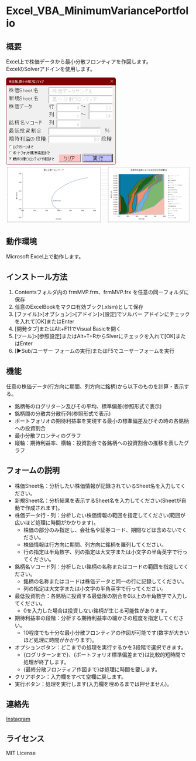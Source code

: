# Excel_VBA_MinimumVariancePortfolio

## 概要
Excel上で株価データから最小分散フロンティアを作図します。  
ExcelのSolverアドインを使用します。

<img src="images/image_01.png" alt="フォームイメージ" width="300">
<img src="images/image_02.png" alt="グラフメージ" width="600">

## 動作環境
Microsoft Excel上で動作します。  

## インストール方法
1. Contentsフォルダ内の frmMVP.frm、frmMVP.frx を任意の同一フォルダに保存
2. 任意のExcelBookをマクロ有効ブック(.xlsm)として保存
3. [ファイル]>[オプション]>[アドイン]>[設定]でソルバー アドインにチェックを入れて[OK]またはEnter
4. [開発タブ]またはAlt+F11でVisual Basicを開く
5. [ツール]>[参照設定]またはAlt+T+RからSlverにチェックを入れて[OK]またはEnter
6. [▶Sub/ユーザー フォームの実行]またはF5でユーザーフォームを実行

## 機能
任意の株価データ(行方向に期間、列方向に銘柄)から以下のものを計算・表示する。
* 銘柄毎のログリターン及びその平均、標準偏差(参照形式で表示)  
* 銘柄間の分散共分散行列(参照形式で表示)  
* ポートフォリオの期待利益率を実現する最小の標準偏差及びその時の各銘柄への投資割合  
* 最小分散フロンティのグラフ  
* 縦軸：期待利益率、横軸：投資割合で各銘柄への投資割合の推移を表したグラフ

## フォームの説明
* 株価Sheet名：分析したい株価情報が記録されているSheet名を入力してください。  
* 新規Sheet名：分析結果を表示するSheet名を入力してください(Sheetが自動で作成されます)。  
* 株価データ行・列：分析したい株価情報の範囲を指定してください(範囲が広いほど処理に時間がかかります)。  
  * 株価の部分のみ指定し、会社名や証券コード、期間などは含めないでください。  
  * 株価情報は行方向に期間、列方向に銘柄を羅列してください。  
  * 行の指定は半角数字、列の指定は大文字または小文字の半角英字で行ってください。  
* 銘柄名∨コード列：分析したい銘柄の名称またはコードの範囲を指定してください。  
  * 銘柄の名称またはコードは株価データと同一の行に記録してください。  
  * 列の指定は大文字または小文字の半角英字で行ってください。  
* 最低投資割合：各銘柄に投資する最低限の割合を0以上の半角数字で入力してください。  
  * 0を入力した場合は投資しない銘柄が生じる可能性があります｡  
* 期待利益率の段階：分析する期待利益率の細かさの程度を指定してください。  
  * 10程度でも十分な最小分散フロンティアの作図が可能です(数字が大きいほど処理に時間がかかります)。  
* オプションボタン：どこまでの処理を実行するかを3段階で選択できます。  
  * {ログリターンまで}、{ポートフォリオ標準偏差まで}は比較的短時間で処理が終了します。  
  * {最終分散フロンティア作図まで}は処理に時間を要します。  
* クリアボタン：入力欄をすべて空欄に戻します。  
* 実行ボタン：処理を実行します(入力欄を埋めるまでは押せません)。  

## 連絡先
[Instagram](https://www.instagram.com/nattotoasto?igsh=NWNtdHhnY3A4NDQ0 "nattotoasto")

## ライセンス
MIT License
